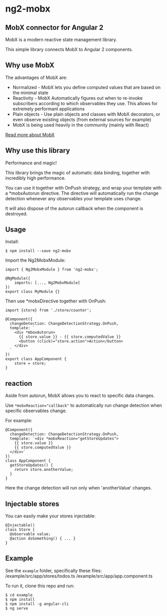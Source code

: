 # ng2-mobx

## MobX connector for Angular 2
MobX is a modern reactive state management library.

This simple library connects MobX to Angular 2 components.

## Why use MobX
The advantages of MobX are:
* Normalized - MobX lets you define computed values that are based on the minimal state
* Reactivity - MobX Automatically figures out when to re-invoke subscribers according to which observables they use. This allows for extremely performant applications
* Plain objects - Use plain objects and classes with MobX decorators, or even observe existing objects (from external sources for example)
* MobX is being used heavily in the community (mainly with React)

<a href="http://mobxjs.github.io/mobx" target="_blank">Read more about MobX</a>

## Why use this library
Performance and magic!

This library brings the magic of automatic data binding, together with incredibly high performance.

You can use it together with OnPush strategy, and wrap your template with a *mobxAutorun directive.
The directive will automatically run the change detection whenever any observables your template uses change.

It will also dispose of the autorun callback when the component is destroyed.

## Usage

Install:
```
$ npm install --save ng2-mobx
```

Import the Ng2MobxModule:
```
import { Ng2MobxModule } from 'ng2-mobx';

@NgModule({
    imports: [..., Ng2MobxModule]
})
export class MyModule {}
```

Then use *mobxDirective together with OnPush:
```
import {store} from './store/counter';

@Component({
  changeDetection: ChangeDetectionStrategy.OnPush,
  template: `
    <div *mboxAutorun>
      {{ store.value }} - {{ store.computedValue }}
      <button (click)="store.action">Action</button>
    </div>
  `
})
export class AppComponent {
    store = store;
}
```

## reaction
Aside from autorun, MobX allows you to react to specific data changes.

Use `*mobxReaction="callback"` to automatically run change detection when specific observables change.

For example:
```
@Component({
  changeDetection: ChangeDetectionStrategy.OnPush,
  template: `<div *mobxReaction="getStoreUpdates">
    {{ store.value }}
    {{ store.computedValue }}
  </div>`
})
class AppComponent {
  getStoreUpdates() {
    return store.anotherValue;
  }
}
```
Here the change detection will run only when 'anotherValue' changes.

## Injectable stores
You can easily make your stores injectable:
```
@Injectable()
class Store {
  @observable value;
  @action doSomething() { ... }
}
```

## Example
See the `example` folder, specifically these files:
/example/src/app/stores/todos.ts
/example/src/app/app.component.ts

To run it, clone this repo and run:
```
$ cd example
$ npm install
$ npm install -g angular-cli
$ ng serve
```

